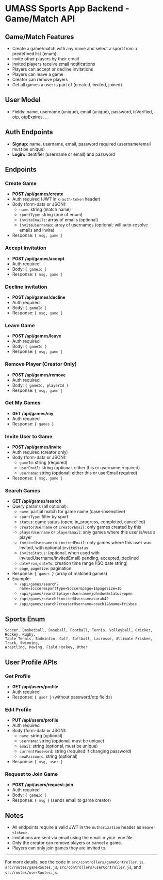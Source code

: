 # UMASS Sports App Backend - Game/Match API

## Game/Match Features
- Create a game/match with any name and select a sport from a predefined list (enum)
- Invite other players by their email
- Invited players receive email notifications
- Players can accept or decline invitations
- Players can leave a game
- Creator can remove players
- Get all games a user is part of (created, invited, joined)

## User Model
- Fields: name, username (unique), email (unique), password, isVerified, otp, otpExpires, ...

## Auth Endpoints
- **Signup:** name, username, email, password required (username/email must be unique)
- **Login:** identifier (username or email) and password

## Endpoints

### Create Game
- **POST /api/games/create**
- Auth required (JWT in `x-auth-token` header)
- Body (form-data or JSON):
  - `name`: string (match name)
  - `sportType`: string (one of enum)
  - `inviteEmails`: array of emails (optional)
  - `inviteUsernames`: array of usernames (optional; will auto-resolve emails and invite)
- Response: `{ msg, game }`

### Accept Invitation
- **POST /api/games/accept**
- Auth required
- Body: `{ gameId }`
- Response: `{ msg, game }`

### Decline Invitation
- **POST /api/games/decline**
- Auth required
- Body: `{ gameId }`
- Response: `{ msg, game }`

### Leave Game
- **POST /api/games/leave**
- Auth required
- Body: `{ gameId }`
- Response: `{ msg, game }`

### Remove Player (Creator Only)
- **POST /api/games/remove**
- Auth required
- Body: `{ gameId, playerId }`
- Response: `{ msg, game }`

### Get My Games
- **GET /api/games/my**
- Auth required
- Response: `{ games }`

### Invite User to Game
- **POST /api/games/invite**
- Auth required (creator only)
- Body (form-data or JSON):
  - `gameId`: string (required)
  - `userEmail`: string (optional, either this or username required)
  - `username`: string (optional, either this or userEmail required)
- Response: `{ msg, game }`

### Search Games
- **GET /api/games/search**
- Query params (all optional):
  - `name`: partial match for game name (case-insensitive)
  - `sportType`: filter by sport
  - `status`: game status (open, in_progress, completed, cancelled)
  - `creatorUsername` or `creatorEmail`: only games created by this
  - `playerUsername` or `playerEmail`: only games where this user is/was a player
  - `invitedUsername` or `invitedEmail`: only games where this user was invited, with optional `inviteStatus`
  - `inviteStatus`: (optional, when used with invitedUsername/invitedEmail) pending, accepted, declined
  - `dateFrom`, `dateTo`: creation time range (ISO date string)
  - `page`, `pageSize`: pagination
- Response: `{ games }` (array of matched games)
- Example:
  - `/api/games/search?name=soccer&sportType=Soccer&page=1&pageSize=10`
  - `/api/games/search?playerUsername=johndoe&status=open`
  - `/api/games/search?invitedUsername=sarah42`
  - `/api/games/search?creatorUsername=coach12&name=frisbee`

## Sports Enum
```
Soccer, Basketball, Baseball, Football, Tennis, Volleyball, Cricket, Hockey, Rugby,
Table Tennis, Badminton, Golf, Softball, Lacrosse, Ultimate Frisbee, Track, Swimming,
Wrestling, Rowing, Field Hockey, Other
```

## User Profile APIs

### Get Profile
- **GET /api/users/profile**
- Auth required
- Response: `{ user }` (without password/otp fields)

### Edit Profile
- **PUT /api/users/profile**
- Auth required
- Body (form-data or JSON):
  - `name`: string (optional)
  - `username`: string (optional, must be unique)
  - `email`: string (optional, must be unique)
  - `currentPassword`: string (required if changing password)
  - `newPassword`: string (optional)
- Response: `{ msg, user }`

### Request to Join Game
- **POST /api/users/request-join**
- Auth required
- Body: `{ gameId }`
- Response: `{ msg }` (sends email to game creator)

## Notes
- All endpoints require a valid JWT in the `Authorization` header as `Bearer <token>`.
- Invitations are sent via email using the email in your .env file.
- Only the creator can remove players or cancel a game.
- Players can only join games they are invited to.

---
For more details, see the code in `src/controllers/gameController.js`, `src/routes/gameRoutes.js`, `src/controllers/userController.js`, and `src/routes/userRoutes.js`.
